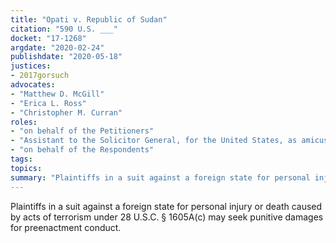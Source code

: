 ```yaml
---
title: "Opati v. Republic of Sudan"
citation: "590 U.S. ___"
docket: "17-1268"
argdate: "2020-02-24"
publishdate: "2020-05-18"
justices:
- 2017gorsuch
advocates:
- "Matthew D. McGill"
- "Erica L. Ross"
- "Christopher M. Curran"
roles:
- "on behalf of the Petitioners"
- "Assistant to the Solicitor General, for the United States, as amicus curiae, supporting the Petitioners"
- "on behalf of the Respondents"
tags:
topics:
summary: "Plaintiffs in a suit against a foreign state for personal injury or death caused by acts of terrorism under 28 U.S.C. § 1605A(c) may seek punitive damages for preenactment conduct."
---
```

Plaintiffs in a suit against a foreign state for personal injury or death caused by acts of terrorism under 28 U.S.C. § 1605A(c) may seek punitive damages for preenactment conduct.